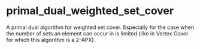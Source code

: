 # primal_dual_weighted_set_cover
A primal dual algorithm for weighted set cover. Especially for the case when the number of sets an element can occur in is limited (like in Vertex Cover for which this algorithm is a 2-APX).
